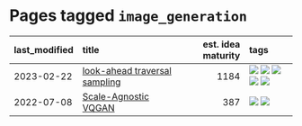 # Pages tagged `image_generation`

|last_modified|title|est. idea maturity|tags
|:---|:---|---:|:---|
|2023-02-22|[look-ahead traversal sampling](../look-ahead-traversal-sampling.md)|1184|[![](https://img.shields.io/badge/tag-MCMC-2c91b4)](../tags/MCMC.md) [![](https://img.shields.io/badge/tag-animation-35b163)](../tags/animation.md) [![](https://img.shields.io/badge/tag-control-d2ea1b)](../tags/control.md) [![](https://img.shields.io/badge/tag-experimental-2b1421)](../tags/experimental.md) [![](https://img.shields.io/badge/tag-image_generation-683f3)](../tags/image_generation.md)|
|2022-07-08|[Scale-Agnostic VQGAN](../scale-agnostic_VQGAN.md)|387|[![](https://img.shields.io/badge/tag-experimental-2b1421)](../tags/experimental.md) [![](https://img.shields.io/badge/tag-image_generation-683f3)](../tags/image_generation.md)|